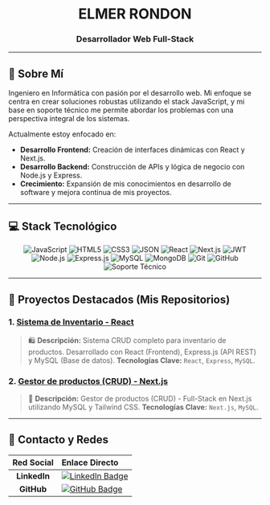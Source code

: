 <div align="center">
  <h1>ELMER RONDON</h1>
  <h3>Desarrollador Web Full-Stack</h3>
</div>

---

## 🚀 Sobre Mí

Ingeniero en Informática con pasión por el desarrollo web. Mi enfoque se centra en crear soluciones robustas utilizando el stack JavaScript, y mi base en soporte técnico me permite abordar los problemas con una perspectiva integral de los sistemas.

Actualmente estoy enfocado en:
- **Desarrollo Frontend:** Creación de interfaces dinámicas con React y Next.js.
- **Desarrollo Backend:** Construcción de APIs y lógica de negocio con Node.js y Express.
- **Crecimiento:** Expansión de mis conocimientos en desarrollo de software y mejora continua de mis proyectos.

---

## 💻 Stack Tecnológico

<p align="center">
  <img src="https://img.shields.io/badge/JavaScript-F7DF1E?style=for-the-badge&logo=javascript&logoColor=black" alt="JavaScript"/>
  <img src="https://img.shields.io/badge/HTML5-E34F26?style=for-the-badge&logo=html5&logoColor=white" alt="HTML5"/>
  <img src="https://img.shields.io/badge/CSS3-1572B6?style=for-the-badge&logo=css3&logoColor=white" alt="CSS3"/>
  <img src="https://img.shields.io/badge/JSON-000000?style=for-the-badge&logo=json&logoColor=white" alt="JSON"/>
  
  <img src="https://img.shields.io/badge/React-61DAFB?style=for-the-badge&logo=react&logoColor=black" alt="React"/>
  <img src="https://img.shields.io/badge/Next.js-000000?style=for-the-badge&logo=next.js&logoColor=white" alt="Next.js"/>
  <img src="https://img.shields.io/badge/JWT-000000?style=for-the-badge&logo=jsonwebtokens&logoColor=white" alt="JWT"/>
  
  <img src="https://img.shields.io/badge/Node.js-339933?style=for-the-badge&logo=node.js&logoColor=white" alt="Node.js"/>
  <img src="https://img.shields.io/badge/Express.js-000000?style=for-the-badge&logo=express&logoColor=white" alt="Express.js"/>
  
  <img src="https://img.shields.io/badge/MySQL-4479A1?style=for-the-badge&logo=mysql&logoColor=white" alt="MySQL"/>
  <img src="https://img.shields.io/badge/MongoDB-4EA94B?style=for-the-badge&logo=mongodb&logoColor=white" alt="MongoDB"/>

  <img src="https://img.shields.io/badge/Git-F05032?style=for-the-badge&logo=git&logoColor=white" alt="Git"/>
  <img src="https://img.shields.io/badge/GitHub-100000?style=for-the-badge&logo=github&logoColor=white" alt="GitHub"/>
  <img src="https://img.shields.io/badge/Soporte%20TI-0052CC?style=for-the-badge&logo=jira&logoColor=white" alt="Soporte Técnico"/>
</p>

---

## 📂 Proyectos Destacados (Mis Repositorios)

### 1. <a href="https://github.com/elmerrondon/sistema-inventario" target="_blank">Sistema de Inventario - React</a>
> 🛍️ **Descripción:** Sistema CRUD completo para inventario de productos. Desarrollado con React (Frontend), Express.js (API REST) y MySQL (Base de datos).
> **Tecnologías Clave:** `React`, `Express`, `MySQL`.

### 2. <a href="https://github.com/elmerrondon/crud-nextjs" target="_blank">Gestor de productos (CRUD) - Next.js</a>
> 📂 **Descripción:** Gestor de productos (CRUD) - Full-Stack en Next.js utilizando MySQL y Tailwind CSS.
> **Tecnologías Clave:** `Next.js`, `MySQL`.

---

## 🤝 Contacto y Redes

| Red Social | Enlace Directo |
| :---: | :--- |
| **LinkedIn** | <a href="https://www.linkedin.com/in/elmer-rondon-j22" target="_blank"><img src="https://img.shields.io/badge/LinkedIn-0077B5?style=flat&logo=linkedin&logoColor=white" alt="LinkedIn Badge"/></a> |
| **GitHub** | <a href="https://github.com/elmerrondon" target="_blank"><img src="https://img.shields.io/badge/GitHub-100000?style=flat&logo=github&logoColor=white" alt="GitHub Badge"/></a> |

